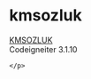 # kmsozluk
<p><a href="http://dict.kodmerkezi.org">KMSOZLUK</a><br>
Codeigneiter 3.1.10<br>
	
	</p>
